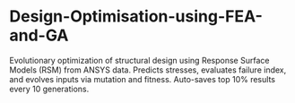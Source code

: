 # Design-Optimisation-using-FEA-and-GA
Evolutionary optimization of structural design using Response Surface Models (RSM) from ANSYS data. Predicts stresses, evaluates failure index, and evolves inputs via mutation and fitness. Auto-saves top 10% results every 10 generations.
